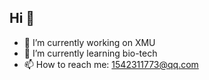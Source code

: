 ## Hi 👋

<!--
**binbinL/binbinL** is a ✨ _special_ ✨ repository because its `README.md` (this file) appears on your GitHub profile.

Here are some ideas to get you started:

- 🔭 I’m currently working on ...
- 🌱 I’m currently learning ...
- 👯 I’m looking to collaborate on ...
- 🤔 I’m looking for help with ...
- 💬 Ask me about ...
- 📫 How to reach me: ...
- 😄 Pronouns: ...
- ⚡ Fun fact: ...
-->

- 🔭 I’m currently working on XMU
- 🌱 I’m currently learning bio-tech
- 📫 How to reach me: 1542311773@qq.com

  
<!--
[Top Langs](https://github-readme-stats.vercel.app/api/top-langs/?username=binbinL)
![Anurag's GitHub stats](https://github-readme-stats.vercel.app/api?username=binbinL)
-->


